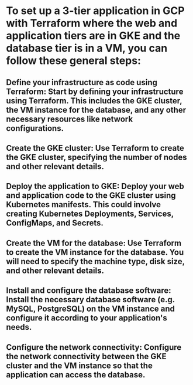 # To set up a 3-tier application in GCP with Terraform where the web and application tiers are in GKE and the database tier is in a VM, you can follow these general steps: 

## Define your infrastructure as code using Terraform: Start by defining your infrastructure using Terraform. This includes the GKE cluster, the VM instance for the database, and any other necessary resources like network configurations.

## Create the GKE cluster: Use Terraform to create the GKE cluster, specifying the number of nodes and other relevant details.

## Deploy the application to GKE: Deploy your web and application code to the GKE cluster using Kubernetes manifests. This could involve creating Kubernetes Deployments, Services, ConfigMaps, and Secrets.

## Create the VM for the database: Use Terraform to create the VM instance for the database. You will need to specify the machine type, disk size, and other relevant details.

## Install and configure the database software: Install the necessary database software (e.g. MySQL, PostgreSQL) on the VM instance and configure it according to your application's needs.

## Configure the network connectivity: Configure the network connectivity between the GKE cluster and the VM instance so that the application can access the database.
